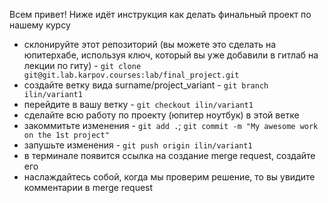 Всем привет! Ниже идёт инструкция как делать финальный проект по нашему курсу


* склонируйте этот репозиторий (вы можете это сделать на юпитерхабе, используя ключ, который вы уже добавили в гитлаб на лекции по гиту) - `git clone git@git.lab.karpov.courses:lab/final_project.git`
* создайте ветку вида surname/project_variant - `git branch ilin/variant1`
* перейдите в вашу ветку - `git checkout ilin/variant1`
* сделайте всю работу по проекту (юпитер ноутбук) в этой ветке
* закоммитьте изменения - `git add .`; `git commit -m "My awesome work on the 1st project"`
* запушьте изменения - `git push origin ilin/variant1`
* в терминале появится ссылка на создание merge request, создайте его
* наслаждайтесь собой, когда мы проверим решение, то вы увидите комментарии в merge request

